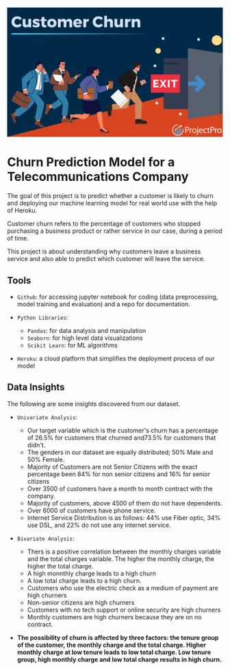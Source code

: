 ![picture](https://github.com/Odeyiany2/FLiT-Apprenticeship-Data-Science-Projects/blob/main/Project_5%20Churn-Prediction-Model-with-Deployment/customer.png)



# Churn Prediction Model for a Telecommunications Company
The goal of this project is to predict whether a customer is likely to churn and deploying our machine learning 
model for real world use with the help of Heroku. 

Customer churn refers to the percentage of customers who stopped purchasing a business
product or rather service in our case, during a period of time.

This project is about understanding why customers leave a business service and also able to predict which customer will leave the service. 


## Tools
* `Github`: for accessing jupyter notebook for coding (data preprocessing, model training and evaluation) and a repo for documentation.
  
* `Python Libraries`:
  - `Pandas`: for data analysis and manipulation
  - `Seaborn`: for high level data visualizations
  - `Scikit Learn`: for ML algorithms
    
* `Heroku`: a cloud platform that simplifies the deployment process of our model


## Data Insights
The following are some insights discovered from our dataset.
* `Univariate Analysis`:
  - Our target variable which is the customer's churn has a percentage of 26.5% for customers that churned and73.5% for customers that didn't.
  - The genders in our dataset are equally distributed; 50% Male and 50% Female.
  - Majority of Customers are not Senior Citizens with the exact percentage been 84% for non senior citizens and 16% for senior citizens
  - Over 3500 of customers have a month to month contract with the company.
  - Majority of customers, above 4500 of them do not have dependents.
  - Over 6000 of customers have phone service.
  - Internet Service Distribution is as follows: 44% use Fiber optic, 34% use DSL, and 22% do not use any internet service.

* `Bivariate Analysis`:
  - Thers is a positive correlation between the monthly charges variable and the total charges variable. The higher the monthly charge, the higher the total charge.
  - A high monnthly charge leads to a high churn
  - A low total charge leads to a high churn.
  - Customers who use the electric check as a medium of payment are high churners
  - Non-senior citizens are high churners
  - Customers with no tech support or online security are high churners
  - Monthly customers are high churners because they are on no contract.

* **The possibility of churn is affected by three factors: the tenure group of the customer, the monthly charge and the total charge. Higher monthly charge at low tenure leads to low total charge.  Low tenure group, high monthly charge and low total charge results in high churn.** 
